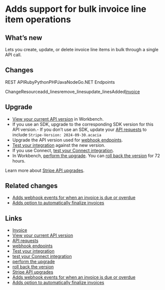 # Adds support for bulk invoice line item operations

## What’s new

Lets you create, update, or delete invoice line items in bulk through a single
API call.

## Changes

REST APIRubyPythonPHPJavaNodeGo.NET
 Endpoints

ChangeResourceadd_linesremove_linesupdate_linesAdded[Invoice](https://docs.stripe.com/api/invoices/object)
## Upgrade

- [View your current API
version](https://docs.stripe.com/upgrades#view-your-api-version-and-the-latest-available-upgrade-in-workbench)
in Workbench.
- If you use an SDK, upgrade to the corresponding SDK version for this API
version.- If you don’t use an SDK, update your [API
requests](https://docs.stripe.com/api/versioning) to include `Stripe-Version:
2024-09-30.acacia`
- Upgrade the API version used for [webhook
endpoints](https://docs.stripe.com/webhooks/versioning).
- [Test your integration](https://docs.stripe.com/testing) against the new
version.
- If you use Connect, [test your Connect
integration](https://docs.stripe.com/connect/testing).
- In Workbench, [perform the
upgrade](https://docs.stripe.com/upgrades#perform-the-upgrade). You can [roll
back the version](https://docs.stripe.com/upgrades#roll-back-your-api-version)
for 72 hours.

Learn more about [Stripe API upgrades](https://docs.stripe.com/upgrades).

## Related changes

- [Adds webhook events for when an invoice is due or
overdue](https://docs.stripe.com/changelog/acacia/2024-09-30/billing-due-date-webhooks)
- [Adds option to automatically finalize
invoices](https://docs.stripe.com/changelog/acacia/2024-09-30/automatically-finalizes-at-invoice)

## Links

- [Invoice](https://docs.stripe.com/api/invoices/object)
- [View your current API
version](https://docs.stripe.com/upgrades#view-your-api-version-and-the-latest-available-upgrade-in-workbench)
- [API requests](https://docs.stripe.com/api/versioning)
- [webhook endpoints](https://docs.stripe.com/webhooks/versioning)
- [Test your integration](https://docs.stripe.com/testing)
- [test your Connect integration](https://docs.stripe.com/connect/testing)
- [perform the upgrade](https://docs.stripe.com/upgrades#perform-the-upgrade)
- [roll back the
version](https://docs.stripe.com/upgrades#roll-back-your-api-version)
- [Stripe API upgrades](https://docs.stripe.com/upgrades)
- [Adds webhook events for when an invoice is due or
overdue](https://docs.stripe.com/changelog/acacia/2024-09-30/billing-due-date-webhooks)
- [Adds option to automatically finalize
invoices](https://docs.stripe.com/changelog/acacia/2024-09-30/automatically-finalizes-at-invoice)